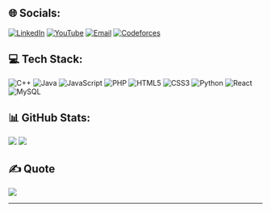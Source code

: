 ## 🌐 Socials:
[![LinkedIn](https://img.shields.io/badge/LinkedIn-%230077B5.svg?logo=linkedin&logoColor=white)](https://linkedin.com/in/saifaldin-elabyad) [![YouTube](https://img.shields.io/badge/YouTube-%23FF0000.svg?logo=YouTube&logoColor=white)](https://youtube.com/@elabyad247) [![Email](https://img.shields.io/badge/Email-D14836?logo=gmail&logoColor=white)](mailto:elabyad247@gmail.com) [![Codeforces](https://img.shields.io/badge/Codeforces-1F8ACB?logo=codeforces&logoColor=white)](https://codeforces.com/profile/3syr_tfa7_6by3y) 


## 💻 Tech Stack:
![C++](https://img.shields.io/badge/c++-%2300599C.svg?style=for-the-badge&logo=c%2B%2B&logoColor=white) ![Java](https://img.shields.io/badge/java-%23ED8B00.svg?style=for-the-badge&logo=openjdk&logoColor=white) ![JavaScript](https://img.shields.io/badge/javascript-%23323330.svg?style=for-the-badge&logo=javascript&logoColor=%23F7DF1E) ![PHP](https://img.shields.io/badge/php-%23777BB4.svg?style=for-the-badge&logo=php&logoColor=white) ![HTML5](https://img.shields.io/badge/html5-%23E34F26.svg?style=for-the-badge&logo=html5&logoColor=white) ![CSS3](https://img.shields.io/badge/css3-%231572B6.svg?style=for-the-badge&logo=css3&logoColor=white) ![Python](https://img.shields.io/badge/python-3670A0?style=for-the-badge&logo=python&logoColor=ffdd54) ![React](https://img.shields.io/badge/react-%2320232a.svg?style=for-the-badge&logo=react&logoColor=%2361DAFB) ![MySQL](https://img.shields.io/badge/mysql-4479A1.svg?style=for-the-badge&logo=mysql&logoColor=white)

## 📊 GitHub Stats:
![](https://github-readme-stats.vercel.app/api?username=elabyad247&theme=gruvbox&hide_border=false&include_all_commits=true&count_private=true)
![](https://github-readme-stats.vercel.app/api/top-langs/?username=elabyad247&theme=gruvbox&hide_border=false&include_all_commits=true&count_private=true&layout=compact)

## ✍️ Quote
![](https://quotes-github-readme.vercel.app/api?type=horizontal&author=""&theme=gruvbox&quote=Programming%20is%20programming.%20If%20you%20get%20good%20at%20programming%2C%20it%20doesn%27t%20matter%20which%20language%20you%20learned%20it%20in%2C%20because%20you%27ll%20be%20able%20to%20do%20programming%20in%20any%20language.)

---

